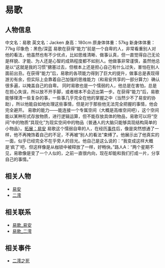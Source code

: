 # 易歌

## 人物信息
中文名：易歌
英文名：Jacken
身高：180cm
原身体体重：57kg
新身体体重：77kg
印象色：黑色/深蓝
易歌在获得“能力”前是一个自卑的人，非常看重别人对他的看法，他虽然也有不少优点，比如思维清晰、做事认真，但一直觉得自己无论是样貌、才能、为人还是心智的成熟程度都不如别人。他做事非常谨慎，虽然他总是以“这就是我的习惯”搪塞过去，但根本上还是担心自己有什么过失，害怕在别人面前出丑。在获得“能力”后，易歌的各项能力得到了巨大的提升，做事总是表现得游刃有余，但实际上会靠着自己加强的思维能力（和易安共享的一部分算力）确认很多遍，以掩盖自己的自卑。
同时易歌也是一个懦弱的人，他总是在害怕，总是在担心失误，所以放不开手脚，或者根本不会迈出第一步。在获得“能力”后，易歌能够理清一些复杂的事，一些事几乎完全在他的掌握之中（当然少不了易安的协助），所以他能自如地处理这些事情，但是对于那些他无法完全把握的事情，他会完全避开。
易歌的能力——能连接一个专属空间（大概是高维空间吧），这个空间能以某种形式存放物质，进行逻辑运算，但不能存放具体的物品，易歌可以将“空间”中的物质“具现化”为现实空间中的物品（普通人的大脑只能够具现结构简单的小物品）。[拓展：易安](./易安.md)
易歌这个懦弱自卑的人，在经历[事件](Null)后，像是突然想通了一样，他不再掩饰着自己的不足，不再被“别人的看法”束缚了。他展示出了他真实的一面，似乎已经完全不在乎旁人的目光。他自己是这么说的：“我变成这样大概是‘疯了’吧，但这样像是从枷锁中被释放了一样，好畅快。”路人A：“两个星期不见，易歌像是变了一个人似的，之前一直很内向，现在却能和我们打成一片，分享自己的事情。”

## 相关人物
* [易安](./易安.md)
* [二澪](./二澪.md)

## 相关联系
* [易歌_易安](../关系/易歌_易安.md)
* [易歌_二澪](../关系/易歌_二澪.md)

## 相关事件
* [二澪之死](../事件/二澪之死.md)
